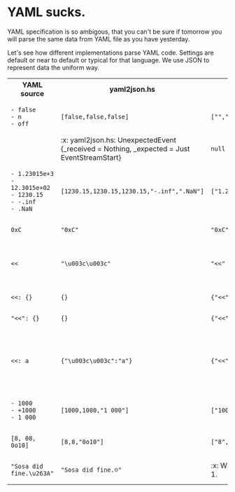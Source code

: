 # YAML sucks.

YAML specification is so ambigous,
that you can't be sure if tomorrow you will parse the same data from YAML file
as you have yesterday.

Let's see how different implementations parse YAML code.
Settings are default or near to default or typical for that language.
We use JSON to represent data the uniform way.
<table>
<tr>
<th>YAML source</th>
<th>yaml2json.hs</th>
<th>yaml2json.pl</th>
<th>yaml2json.py</th>
<th>yaml2json.rb</th>
</tr>
<tr>
<td>
<pre><code>- false
- n
- off
</code></pre>
</td><td>
<pre><code>[false,false,false]
</code></pre>
</td><td>
<pre><code>["","n","off"]
</code></pre>
</td><td>
<pre><code>[false, "n", false]
</code></pre>
</td><td>
<pre><code>[false,"n",false]
</code></pre>
</td>
</tr>
<tr>
<td>
<pre><code></code></pre>
</td><td>
:x:
yaml2json.hs: UnexpectedEvent {_received = Nothing, _expected = Just EventStreamStart}
</td><td>
<pre><code>null
</code></pre>
</td><td>
<pre><code>null
</code></pre>
</td><td>
<pre><code>false
</code></pre>
</td>
</tr>
<tr>
<td>
<pre><code>- 1.23015e+3
- 12.3015e+02
- 1230.15
- -.inf
- .NaN
</code></pre>
</td><td>
<pre><code>[1230.15,1230.15,1230.15,"-.inf",".NaN"]
</code></pre>
</td><td>
<pre><code>["1.23015e+3","12.3015e+02","1230.15","-.inf",".NaN"]
</code></pre>
</td><td>
<pre><code>[1230.15, 1230.15, 1230.15, -Infinity, NaN]
</code></pre>
</td><td>
<pre><code>[1230.15,1230.15,1230.15,-Infinity,NaN]
</code></pre>
</td>
</tr>
<tr>
<td>
<pre><code>0xC
</code></pre>
</td><td>
<pre><code>"0xC"
</code></pre>
</td><td>
<pre><code>"0xC"
</code></pre>
</td><td>
<pre><code>12
</code></pre>
</td><td>
<pre><code>12
</code></pre>
</td>
</tr>
<tr>
<td>
<pre><code><<
</code></pre>
</td><td>
<pre><code>"\u003c\u003c"
</code></pre>
</td><td>
<pre><code>"<<"
</code></pre>
</td><td>
:x:
ConstructorError: could not determine a constructor for the tag 'tag:yaml.org,2002:merge'
  in "<stdin>", line 1, column 1
</td><td>
<pre><code>"<<"
</code></pre>
</td>
</tr>
<tr>
<td>
<pre><code><<: {}
</code></pre>
</td><td>
<pre><code>{}
</code></pre>
</td><td>
<pre><code>{"<<":{}}
</code></pre>
</td><td>
<pre><code>{}
</code></pre>
</td><td>
<pre><code>{"<<":{}}
</code></pre>
</td>
</tr>
<tr>
<td>
<pre><code>"<<": {}
</code></pre>
</td><td>
<pre><code>{}
</code></pre>
</td><td>
<pre><code>{"<<":{}}
</code></pre>
</td><td>
<pre><code>{"<<": {}}
</code></pre>
</td><td>
<pre><code>{"<<":{}}
</code></pre>
</td>
</tr>
<tr>
<td>
<pre><code><<: a
</code></pre>
</td><td>
<pre><code>{"\u003c\u003c":"a"}
</code></pre>
</td><td>
<pre><code>{"<<":"a"}
</code></pre>
</td><td>
:x:
ConstructorError: while constructing a mapping
  in "<stdin>", line 1, column 1
expected a mapping or list of mappings for merging, but found scalar
  in "<stdin>", line 1, column 5
</td><td>
<pre><code>{"<<":"a"}
</code></pre>
</td>
</tr>
<tr>
<td>
<pre><code>- 1000
- +1000
- 1_000
</code></pre>
</td><td>
<pre><code>[1000,1000,"1_000"]
</code></pre>
</td><td>
<pre><code>["1000","+1000","1_000"]
</code></pre>
</td><td>
<pre><code>[1000, 1000, 1000]
</code></pre>
</td><td>
<pre><code>[1000,1000,1000]
</code></pre>
</td>
</tr>
<tr>
<td>
<pre><code>[8, 08, 0o10]
</code></pre>
</td><td>
<pre><code>[8,8,"0o10"]
</code></pre>
</td><td>
<pre><code>["8","08","0o10"]
</code></pre>
</td><td>
<pre><code>[8, "08", "0o10"]
</code></pre>
</td><td>
<pre><code>[8,"08","0o10"]
</code></pre>
</td>
</tr>
<tr>
<td>
<pre><code>"Sosa did fine.\u263A"
</code></pre>
</td><td>
<pre><code>"Sosa did fine.☺"
</code></pre>
</td><td>
:x:
Wide character in say at ./yaml2json.pl line 10, <> line 1.
</td><td>
<pre><code>"Sosa did fine.\u263a"
</code></pre>
</td><td>
<pre><code>"Sosa did fine.☺"
</code></pre>
</td>
</tr>
</table>
